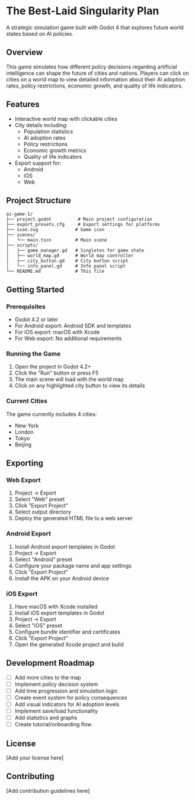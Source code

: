 # The Best-Laid Singularity Plan

A strategic simulation game built with Godot 4 that explores future world states based on AI policies.

## Overview

This game simulates how different policy decisions regarding artificial intelligence can shape the future of cities and nations. Players can click on cities on a world map to view detailed information about their AI adoption rates, policy restrictions, economic growth, and quality of life indicators.

## Features

- Interactive world map with clickable cities
- City details including:
  - Population statistics
  - AI adoption rates
  - Policy restrictions
  - Economic growth metrics
  - Quality of life indicators
- Export support for:
  - Android
  - iOS
  - Web

## Project Structure

```
ai-game-1/
├── project.godot          # Main project configuration
├── export_presets.cfg     # Export settings for platforms
├── icon.svg              # Game icon
├── scenes/
│   └── main.tscn         # Main scene
├── scripts/
│   ├── game_manager.gd   # Singleton for game state
│   ├── world_map.gd      # World map controller
│   ├── city_button.gd    # City button script
│   └── info_panel.gd     # Info panel script
└── README.md             # This file
```

## Getting Started

### Prerequisites

- Godot 4.2 or later
- For Android export: Android SDK and templates
- For iOS export: macOS with Xcode
- For Web export: No additional requirements

### Running the Game

1. Open the project in Godot 4.2+
2. Click the "Run" button or press F5
3. The main scene will load with the world map
4. Click on any highlighted city button to view its details

### Current Cities

The game currently includes 4 cities:
- New York
- London
- Tokyo
- Beijing

## Exporting

### Web Export

1. Project → Export
2. Select "Web" preset
3. Click "Export Project"
4. Select output directory
5. Deploy the generated HTML file to a web server

### Android Export

1. Install Android export templates in Godot
2. Project → Export
3. Select "Android" preset
4. Configure your package name and app settings
5. Click "Export Project"
6. Install the APK on your Android device

### iOS Export

1. Have macOS with Xcode installed
2. Install iOS export templates in Godot
3. Project → Export
4. Select "iOS" preset
5. Configure bundle identifier and certificates
6. Click "Export Project"
7. Open the generated Xcode project and build

## Development Roadmap

- [ ] Add more cities to the map
- [ ] Implement policy decision system
- [ ] Add time progression and simulation logic
- [ ] Create event system for policy consequences
- [ ] Add visual indicators for AI adoption levels
- [ ] Implement save/load functionality
- [ ] Add statistics and graphs
- [ ] Create tutorial/onboarding flow

## License

[Add your license here]

## Contributing

[Add contribution guidelines here]
